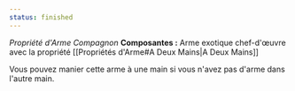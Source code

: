 ```yaml
---
status: finished
---
```

_Propriété d'Arme Compagnon_
__Composantes :__ Arme exotique chef-d'œuvre avec la propriété [[Propriétés d'Arme#A Deux Mains|A Deux Mains]]

Vous pouvez manier cette arme à une main si vous n'avez pas d'arme dans l'autre main.